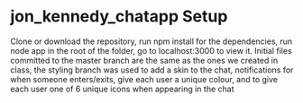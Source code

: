# jon_kennedy_chatapp Setup
Clone or download the repository, run npm install for the dependencies, run node app in the root of the folder, go to localhost:3000 to view it.
Initial files committed to the master branch are the same as the ones we created in class, the styling branch was used to add a skin to the chat, notifications for when someone enters/exits, give each user a unique colour, and to give each user one of 6 unique icons when appearing in the chat
